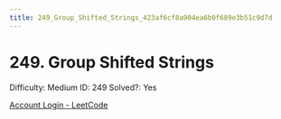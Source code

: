 ```yaml
---
title: 249_Group_Shifted_Strings_423af6cf8a904ea6b0f689e3b51c9d7d
---
```


# 249. Group Shifted Strings

Difficulty: Medium
ID: 249
Solved?: Yes

[Account Login - LeetCode](https://leetcode.com/problems/group-shifted-strings)
